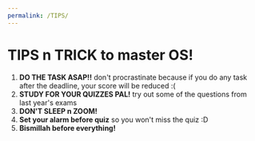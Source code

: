 ```yaml
---
permalink: /TIPS/
---
```


# TIPS n TRICK to master OS!
1. **DO THE TASK ASAP!!** don't procrastinate because if you do any task after the deadline, your score will be reduced :( 
2. **STUDY FOR YOUR QUIZZES PAL!** try out some of the questions from last year's exams
3. **DON'T SLEEP n ZOOM!**
4. **Set your alarm before quiz** so you won't miss the quiz :D
5. **Bismillah before everything!**
